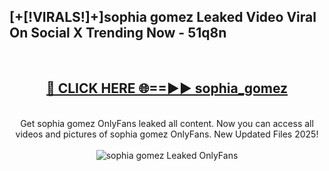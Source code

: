 <h2>[+[!VIRALS!]+]sophia gomez Leaked Video Viral On Social X Trending Now - 51q8n</h2>
<br>
<div align="center">
<h2><a href="https://libra.edu.pl?sophia_gomez" rel="nofollow">🔴 CLICK HERE 🌐==►► sophia_gomez</a></h2>
<br>
Get sophia gomez OnlyFans leaked all content. Now you can access all videos and pictures of sophia gomez OnlyFans. New Updated Files 2025!
<br>
<br>
<a href="https://libra.edu.pl?sophia_gomez" rel="nofollow" data-target="animated-image.originalLink"><img src="https://i.ibb.co.com/WyWwxjT/player-gif2.gif" alt="sophia gomez Leaked OnlyFans" style="max-width: 100%; display: inline-block;" data-target="animated-image.originalImage"></a>
</div>
<br>